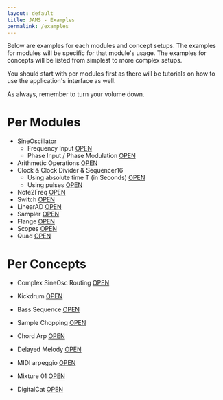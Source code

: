 ```yaml
---
layout: default
title: JAMS - Examples
permalink: /examples
---
```


Below are examples for each modules and concept setups. The examples for modules will be specific for that module's usage. The examples for concepts will be listed from simplest to more complex setups.

You should start with per modules first as there will be tutorials on how to use the application's interface as well.

As always, remember to turn your volume down.

# Per Modules

* SineOscillator
	* Frequency Input [OPEN](./app#load#/jams/sineosc01.json)
	* Phase Input / Phase Modulation [OPEN](./app#load#/jams/sineosc02.json)
* Arithmetic Operations [OPEN](./app#load#/jams/arithmetic.json)
* Clock & Clock Divider & Sequencer16
	* Using absolute time T (in Seconds) [OPEN](./app#load#/jams/clock01.json)
	* Using pulses [OPEN](./app#load#/jams/clock02.json)
* Note2Freq [OPEN](./app#load#/jams/note2freq.json)
* Switch [OPEN](./app#load#/jams/switch.json)
* LinearAD [OPEN](./app#load#/jams/linearad.json)
* Sampler [OPEN](./app#load#/jams/sampler.json)
* Flange [OPEN](./app#load#/jams/flange.json)
* Scopes [OPEN](./app#load#/jams/scopes.json)
* Quad [OPEN](./app#load#/jams/quad.json)

# Per Concepts

* Complex SineOsc Routing [OPEN](./app#load#/jams/concepts/complexRouting.json)
* Kickdrum [OPEN](./app#load#/jams/concepts/kickDrum.json)
* Bass Sequence [OPEN](./app#load#/jams/concepts/bassSequence.json)
* Sample Chopping [OPEN](./app#load#/jams/concepts/sampleChopping.json)
* Chord Arp [OPEN](./app#load#/jams/concepts/chordArp.json)
* Delayed Melody [OPEN](./app#load#/jams/concepts/delayedMelody.json)
* MIDI arpeggio [OPEN](./app#load#/jams/concepts/midiArpeggio.json)

* Mixture 01 [OPEN](./app#load#/jams/concepts/mixture01.json)
* DigitalCat [OPEN](./app#load#/jams/concepts/digicat.json)